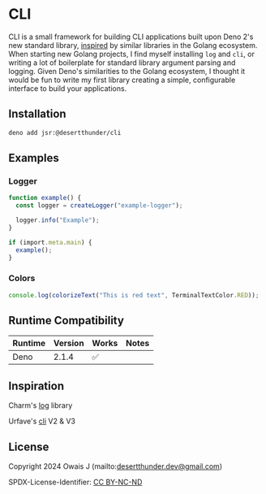 # CLI

CLI is a small framework for building CLI applications built upon Deno 2's
new standard library, [inspired](#inspiration) by similar libraries in the
Golang ecosystem. When starting new Golang projects, I find myself installing
`log` and `cli`, or writing a lot of boilerplate for standard library argument
parsing and logging. Given Deno's similarities to the Golang ecosystem, I thought
it would be fun to write my first library creating a simple, configurable
interface to build your applications.

## Installation

```bash
deno add jsr:@desertthunder/cli
```

## Examples

### Logger

```typescript
function example() {
  const logger = createLogger("example-logger");

  logger.info("Example");
}

if (import.meta.main) {
  example();
}
```

### Colors

```typescript
console.log(colorizeText("This is red text", TerminalTextColor.RED));

```

## Runtime Compatibility

| Runtime | Version | Works | Notes |
| ------- | ------- | ----- | ----- |
| Deno    | 2.1.4   | ✅    |       |

## Inspiration

Charm's [log](https://github.com/charmbracelet/log) library

Urfave's [cli](https://github.com/urfave/cli) V2 & V3

## License

Copyright 2024 Owais J (mailto:desertthunder.dev@gmail.com)

SPDX-License-Identifier: [CC BY-NC-ND](/LICENSE)
